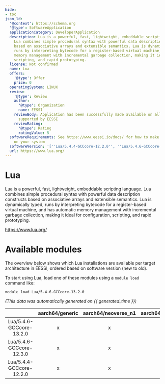 ```yaml
---
hide:
- toc
json_ld:
  '@context': https://schema.org
  '@type': SoftwareApplication
  applicationCategory: DeveloperApplication
  description: Lua is a powerful, fast, lightweight, embeddable scripting language.
    Lua combines simple procedural syntax with powerful data description constructs
    based on associative arrays and extensible semantics. Lua is dynamically typed,
    runs by interpreting bytecode for a register-based virtual machine, and has automatic
    memory management with incremental garbage collection, making it ideal for configuration,
    scripting, and rapid prototyping.
  license: Not confirmed
  name: Lua
  offers:
    '@type': Offer
    price: 0
  operatingSystem: LINUX
  review:
    '@type': Review
    author:
      '@type': Organization
      name: EESSI
    reviewBody: Application has been successfully made available on all architectures
      supported by EESSI
    reviewRating:
      '@type': Rating
      ratingValue: 5
  softwareRequirements: See https://www.eessi.io/docs/ for how to make EESSI available
    on your system
  softwareVersion: '[''Lua/5.4.4-GCCcore-12.2.0'', ''Lua/5.4.6-GCCcore-12.3.0'', ''Lua/5.4.6-GCCcore-13.2.0'']'
  url: https://www.lua.org/
---
```


Lua
===


Lua is a powerful, fast, lightweight, embeddable scripting language. Lua combines simple procedural syntax with powerful data description constructs based on associative arrays and extensible semantics. Lua is dynamically typed, runs by interpreting bytecode for a register-based virtual machine, and has automatic memory management with incremental garbage collection, making it ideal for configuration, scripting, and rapid prototyping.

https://www.lua.org/
# Available modules


The overview below shows which Lua installations are available per target architecture in EESSI, ordered based on software version (new to old).

To start using Lua, load one of these modules using a `module load` command like:

```shell
module load Lua/5.4.6-GCCcore-13.2.0
```

*(This data was automatically generated on {{ generated_time }})*  

| |aarch64/generic|aarch64/neoverse_n1|aarch64/neoverse_v1|x86_64/generic|x86_64/amd/zen2|x86_64/amd/zen3|x86_64/amd/zen4|x86_64/intel/haswell|x86_64/intel/sapphirerapids|x86_64/intel/skylake_avx512|
| :---: | :---: | :---: | :---: | :---: | :---: | :---: | :---: | :---: | :---: | :---: |
|Lua/5.4.6-GCCcore-13.2.0|x|x|x|x|x|x|x|x|x|x|
|Lua/5.4.6-GCCcore-12.3.0|x|x|x|x|x|x|x|x|x|x|
|Lua/5.4.4-GCCcore-12.2.0|x|x|x|x|x|x|x|x|x|x|
